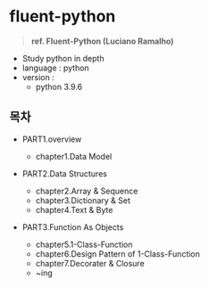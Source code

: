  # fluent-python

> **ref. Fluent-Python (Luciano Ramalho)**

- Study python in depth
- language : python
- version : <br>
    - python 3.9.6 

## 목차
- PART1.overview
    - chapter1.Data Model

- PART2.Data Structures
    - chapter2.Array & Sequence
    - chapter3.Dictionary & Set
    - chapter4.Text & Byte

- PART3.Function As Objects
    - chapter5.1-Class-Function
    - chapter6.Design Pattern of 1-Class-Function
    - chapter7.Decorater & Closure 
    - ~ing

